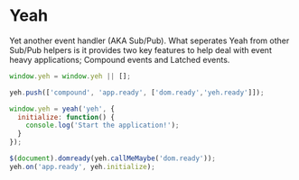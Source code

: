 # Yeah
Yet another event handler (AKA Sub/Pub).  What seperates Yeah from other Sub/Pub helpers is it provides two key features to help deal with event heavy applications; Compound events and Latched events.

```js
window.yeh = window.yeh || [];

yeh.push(['compound', 'app.ready', ['dom.ready','yeh.ready']]);

window.yeh = yeah('yeh', {
  initialize: function() {
    console.log('Start the application!');
  }
});

$(document).domready(yeh.callMeMaybe('dom.ready'));
yeh.on('app.ready', yeh.initialize);
```
